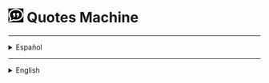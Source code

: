 
# [<img src="./assets/quotes512.png" alt="Quotes logo" width="30"/>](#) Quotes Machine

***

<details>

  <summary>Español</summary>
  
  ## Ir al sitio
  
  Es muy probable que el hosting del sitio no funcione del todo bien. Esto se debe a que los hosting son gratuitos y es probable que si no se ha ingresado en un tiempo (bastante corto) tarde en responder el servidor:
  
   * Con [Railway](https://railway.app/) posiblemente aparezca un error, pero no quiere decir que no funcione. Puede entonces tardar entre un minuto o dos en responder adecuadamente desde la primera vez que se ingresa. Luego de esto, debería funcionar correctamente: [Ir al sitio en Railway](https://quotes-machine-production.up.railway.app/)
   
   * Con [Render](https://render.com/) es probable que tarde alrededor de 30 segundos en cargar la apicación, y una vez cargada suele andar mal un par de minutos: [Ir al sition en Render](https://as-quotes-machine.onrender.com/)  
  
  ## Tener en consideración:

  Esta aplicación tiene muchas cosas que mejorar. Fue uno de mis primeros proyectos y lo hice antes de aprender muchos conceptos de UX/UI y sin prestar mucha atención al diseño. El objetivo era aprender las tecnologías utilizadas más que crear una aplicación realmente útil.

  ## Descripción

  Una aplicación para obtener aleatoriamente citas inspiradoras o para reflexionar. Puedes hacerlo manualmente o recibir una automáticamente cada 5/10/15 segundos. Las ultimas 5 frases visualizadas serán guardadas en una galería para poder verlas nuevamente. También puedes buscar una cita (por contenido y/o por autor) en nuestra base de datos. Si quieres puedes compartir las frases en Facebook, Twitter, Tumblr o copiarla en el portapapeles para enviarla por el medio que desees. Puedes hacerlo en formato de texto o de imagen, con la opción de editar previamente en el segundo caso.
  
  Un usuario registrado también puede usar la opción de compartir por correo electrónico, además de poder guardar las citas que quiera para luego verlas en su muro. También tiene la posibilidad de crear sus propias frases para compartirlas y guardarlas. Por último, para todo usuario es posible configurar la opciones de cambio de color al recibir una nueva frase, de mantener la edición luego de compartir una imagen o de cambiar permamente el formato de texto y colores de las citas, pudiendo aquellos registrados guardar sus preferencias.

  ## Motivación para el proyecto

  La princpial motivación para este proyecto fue el deseo de ser capaz de desarrollar utilizando el "stack" MERN. Comenzó como un desafío para [FreeCodeCamp](https://www.freecodecamp.org/andressiri), un [proyecto simple](https://www.freecodecamp.org/learn/front-end-development-libraries/front-end-development-libraries-projects/build-a-random-quote-machine) para el [curso de librerias de desarollo frontend](https://www.freecodecamp.org/learn/front-end-development-libraries) que consiste en una sencilla ["máquina de citas"](https://codepen.io/freeCodeCamp/full/qRZeGZ). En principio este curso y el ejercicio sirven para estudiar y ejercitar las bases de teconologías como `Bootstrap`, `SASS`, `React`, `Redux`, and `jQuery`. Yo elegí enfocarme principalmente en aprender `React` al comienzo, más allá de los requerimientos para cumplir con las exigencias de FreeCodeCamp, utilizando hooks y React Context. Finalmente a medida que fui desarrollando la aplicación surgieron ideas de funcionalidades que ya no tenían nada que ver con el curso, pero que me servía implementarlas para capacitarme en las demás tecnologías que deseaba tener conocimiento: `MongoDB` (y `Mongoose`), `Express` y `Node`. 

  ## Estado actual de la aplicación

  El proyecto se encuentra funcionando a pesar de tener varias cosas para mejorar. La interfaz de usuario claramente podría mejorarse, pero nunca fue donde estuvo el foco durante el desarrollo. Se podrían elegir mejores colores y perfeccionar el tamaño de algunos elementos, siendo que, por ejemplo, algunas citas tienen una gran extensión, y si el usuario decide configurar su aplicación para verlas en mayúsculas y agranda la letra a veces pueden quedar por fuera de su espacio determinado. De todas formas, se considera que lo principal a mejorar de la experiencia de usuario es la interacción con el teclado de android.
  En cuanto al código, éste funciona correctamente pero es perfeccionable en varios aspectos. Para empezar, en el cliente el estado del contexto está en un solo proveedor en su totalidad, se realizó de esta manera porque resultaba ágil y práctico al momento de necesitar una nueva variable, ganando deuda, pero es posible y resultaría preferible para el código el crear otros porveedores para funcionalidades más específicas que no se requieren en toda la aplicación. En el servidor, el código de los controladores de los endpoints podría organizarse y escribirse con más claridad, incluso con otro orden de los directorios. A simple vista resulta necesaria una limpieza de console.log y evitar el anidamiento de condicionales. Sin embargo también sería enriquecedor usar `express-async-handler` y un middleware para manejar los errores. La mayoría de las cosas para arreglar en el código, en general, resultan en parte de que es una aplicación que fue creada a medida que nuevos conocimientos eran adquiridos, sin ser planeada ampliamente en un principio sino que fue creciendo con el pasar del tiempo. Para ver un código más organizado y con una estructura considerada desde el comienzo dirigirse a [este repositorio](https://github.com/andressiri/alkemy-full-stack). Finalmente, en lo que respecta a las funcionalidades sólo haría falta configurar el copiado de una imagen al portapapeles en android.

  ## Instalación

  Para instalar esta aplicación y probarla en desarrollo necesitas tener instaladas en tu computadora versiones actualizadas de `Node.js`, `NPM` y `Git` para poder:
  
  1. Crear e ir a un nuevo directorio.
  2. Inicializar un nuevo repositorio con el comando `git init`.
  3. Obtener este repositorio con el comando `git pull https://github.com/andressiri/quotes-machine`.
  4. Ir al directorio `/client` e instalar las dependencias con el comando `npm install`.
  5. Ir al directorio `/server` e instalar las dependencias con el comando `npm install` nuevamente.
  6. Crear la base de datos con [Mongo DB Atlas](https://www.mongodb.com/es/atlas/database)

      <details>

        <summary>Instrucciones</summary>
        
        1. Crear una cuenta en [Mongo DB Atlas](https://www.mongodb.com/es/atlas/database) e ingresar.
        2. Crear un proyecto o ir a un proyecto existente.
        
        ![ir a un proyecto](/assets/0%20Go%20to%20your%20project.png)
        
        3. Ir a construir una base de datos ("Build a Database").
        
        ![ir a build database](/assets/1%20Go%20to%20create%20database.png)
        
        4. Elegir la opción gratis.
        
        ![elige la opción gratis 1](/assets/2%20Choose%20free%20option%201.png)
        
        ![elige la opción gratis 2](/assets/3%20Choose%20free%20option%202.png)
        
        5. Definir el nombre del cluster (o apuntar que es Cluster0 por defecto) y crear la base de datos.
        
        ![nombre del cluster y creación](/assets/4%20Cluster%20name.png)
        
        6. Crear un usuario para autenticar la conexión.
        
        ![autenticar conexion](/assets/5%20Authenticate%20connection.png)
        
        7. Habilitar el acceso para ciertas redes o para todas con el IP 0.0.0.0/0.
        
        ![habilitar acceso de redes](/assets/6%20Enable%20access%20for%20networks.png)
        
        8. Conectar con la base de datos. Notar que la conexión es a partir de una cadena de caracteres (de configuración) que debe ser guardada como variable de entorno MONGO_URI en un archivo `.env`.
        
        ![conectar con base de datos](/assets/7%20Connect%20to%20database.png)
        
        ![opciones de conexión](/assets/8%20Connection%20options.png)
        
        ![cadena para conectar base de datos](/assets/9%20Connect%20to%20DB%20string.png)

      </details>

  7. Crear un archivo .env en el directorio raíz con las siguientes variables:
      <pre>  
        NODE_ENV = development
        MONGO_URI = mongodb+srv://<em><strong>< tu usuario creado ></strong></em>:<em><strong>< la contraseña del usuario ></strong></em>@<em><strong>< el nombre del cluster - default es cluster0 ></strong></em>.e2vjgvo.mongodb.net/?retryWrites=true&w=majority
        MAILER_MAIL = < tu dirección de email de <em><strong>gmail</strong></em> >
        MAIL_PASSWORD" = < tu "contraseña de aplicación" generada desde google > (no es la constraseña de tu email)  
      </pre>
      
      <details>

      <summary>Cómo generar una contraseña de aplicación en Google</summary>

      Para generar una nueva contraseña de aplicación seguir los siguientes pasos:

      1. En una nueva pestaña de Chrome ir a "Gestionar tu cuenta de Google".

          ![gestionar tu cuenta de google](/assets/1.%20Gestionar%20tu%20cuenta%20de%20Google.png)

      2. Ir a "Iniciar sesión en Google" en la sección de "Seguridad" y clickear en "Contraseñas de aplicaciones". Notar que es necesario tener la verificación en dos pasos activada para poder hacer esto.

          ![ir a contraseñas de aplicaciones](/assets/2.%20Ir%20a%20contrase%C3%B1as%20de%20aplicaciones.png)

      3. Crear una nueva constraseña de aplicación, el nombre es indistinto.

          ![crear una nueva constraseña de aplicación](/assets/3.%20Crear%20una%20nueva%20contrase%C3%B1a%20de%20aplicaci%C3%B3n.png)

      4. Obtener la nueva contraseña de aplicación creada.

          ![obtener la nueva contraseña de aplicación](/assets/4.%20Obtener%20la%20constrase%C3%B1a%20de%20aplicaci%C3%B3n.png)

      </details>
      
  8. Crear los datos para utilizar la aplicación con el archivo `createFakeDBData.js`
      <details>

        <summary>Instrucciones</summary>

        1. En el directorio `/server` correr el comando `node createFakeDBData.js`.
        
        ![ejecutar archivo createFakeDBData.js](/assets/0%20Excecute%20createFakeDBData.js.png)
        
        2. Para ver los datos creados y manipularlos ir a la colección creada.
        
        ![ir al cluster](/assets/1%20Go%20to%20your%20cluster.png)
        
        ![ir a colecciones](/assets/2%20Go%20to%20collections.png)

      </details>

  9. Finalmente, para correr el cliente en el puerto 3000 usar el comando `npm start` en el directorio `/client`, y para correr el servidor en el puerto 8080 usar el comando `npm run dev` en el directorio `server`.

  ## Organización del código
  
  El código está organizado en archivos y directorios modularizando y reutilizando el código lo más posible, intentando seguir el principio DRY. Aunque aún quede mucho por corregir se intentó que los archivos y las funciones se ocupen de la menor cantidad de cosas posibles, siendo una sola cosa en concreto el ideal. A su vez se agruparon los archivos en diferentes directorios según su funcionalidad o la funcionalidad a la que pertenecen. Hay bastantes cosas a mejorar al respecto, pero debe tenerse en cuenta que este fue uno de mis primeros proyectos, para una mejor organización referirse a proyectos más recientes.

  ## Tecnologías utilizadas

  Esta sección lista las tecnologías o frameworks que fueron utilizados para hacer le proyecto, con una breve descripción y la razón o intención de utlizarlas.

  <details>

  <summary>Node JS</summary>

  [Node.js](https://nodejs.org/es) es un entorno de ejecución orientado a eventos asíncronos para JavaScript construido con [V8, motor de JavaScript de Chrome](https://v8.dev/), y diseñado para crear aplicaciones network escalables. Por supuesto Node.js tiene varios pros y contras comparado con otros lenguajes y frameworks con los que compite, pero las principales razones que explican por qué lo elegí para este pequeño proyecto son, primero, por la ventaja de poder utilizar "Javascript en todos lados", siendo que Node.js soporta Javascript tanto en el lado del cliente como en el lado del servidor, y segundo, el vasto repositorio de librerías al que se tiene acceso con Node Package Manager.

  </details>

  <details>

  <summary>Express</summary>

  [Express](https://expressjs.com/es) es una infraestructura web rápida, minimalista y flexible para Node.js que proporciona un conjunto sólido de prestaciones. La principal razón por la cual la elegí es que, sin agregar muchas restricciones, hace mucho más claro y fácil el control de las peticiones y las respuestas y el diseño de rutas con, como dice en su sitio oficial, "con miles de métodos de programa de utilidad HTTP y middleware a su disposición".

  </details>
  
  <details>

  <summary>MongoDB y Mongoose</summary>

  [MongoDB](https://www.mongodb.com/es) es una base de datos no relacional ("noSQL") que almacena documentos JSON (o registros) que puedes usar en tu aplicación. [Mongoose](https://mongoosejs.com/) es un paquete de NPM que suele instalarse junto a MongoDB, con el que, entre otras cosas, puedes utilizar objetos de Javascript en lugar de JSON para trabajar con la base de datos, facilitando ampliamente la tarea. Siendo parte del stack MERN y considerando las ventajas que ofrece para iniciar un proyecto con rapidez y sin dificultad, MongoDB sin duda era la elección correcta y Mongoose también por extensión.

  </details>

  <details>

  <summary>React JS</summary>

  [React](https://es.reactjs.org/) es una librería de Javascript de código abierto eficiente, declarativa, y flexible para construir interfaces de usuario simples, rápidas, y escalables para el frontend de aplicaciones web. Utiliza JSX que es una extensión de sintaxis de JavaScript que permite mezclar HTML, lo que facilita el desarrollo de componentes. He elegido aprender React como primer marco de trabajo (aunque sea una librería) de frontend en mi proceso de aprendizaje. Decidí hacerlo en su momento por recomendaciones, siendo que estoy de acuerdo con las razones que me dieron: que es más fácil de aprender y usar en un principio y que tiene un enorme potencial cuando se lo aprende en profundidad, que tiene un gran apoyo de la comunidad y que es empleado ampliamente en el mercado laboral IT; junto con otras ventajas tecnológicas como un renderizado rápido.

  </details>  
  
  <details>

  <summary>Passport</summary>

  [Passport](https://www.passportjs.org/) es un middleware de autenticación para Node.js, que puede ser utilizado sin problemas en cualquier aplicación hecha con Express. Con sus módulos facilita ampliamente el proceso de autenticación y autorización del usuario, simplificando también su manejo en el frontend. 

  </details>

  <details>

  <summary>Sass</summary>

  [Sass, or "Syntactically Awesome StyleSheets"](https://sass-lang.com/) es un lenguaje extensivo de CSS. Agrega funcionalidades que no están disponibles en el CSS básico que hacen más fácil el simplificar y mantener las hojas de estilo de los proyectos.

  </details>

  <details>

  <summary>Librerías extra</summary>

  - [bcryptjs](https://www.npmjs.com/package/bcryptjs): es una librería que ayuda a encriptar las constraseñas, para una mejor seguridad.
  - [express-session](https://www.npmjs.com/package/express-session): ayuda a crear un middleware de sesión, que necesitaba para poder almacenar el código y la dirección de correo electrónico para el proceso de verificación de identidad del usuario.
  - [connect-flash](https://www.npmjs.com/package/connect-flash): es una librería que utiliza el área "flash" de la sesión para almacenar mensajes, que serán eliminados luego de haberlos entregado al usuario.
  - [express-brute](https://www.npmjs.com/package/express-brute): es un middleware para protección de las rutas ante un ataque de "fuerza bruta" que limita las peticiones que recibe.
  - [nodemailer](https://nodemailer.com/about/): es un módulo para aplicaciones de Node.js que permite enviar correos elctrónicos de manera muy fácil.
  - [react-router-dom](https://v5.reactrouter.com/): es la librería de mapeo de rutas de React estándar, mantiene la Interfaz de Usuario en sintonía con la URL y tiene una colección de componentes de navegación.
  - [express-brute-mongoose](https://www.npmjs.com/package/express-brute-mongoose): es una adaptador de la tienda de Mongoose para ser utilizada por express-brute.
  - [moment](https://www.npmjs.com/package/moment): una librería de Javascript para analizar y convertir, validar, manipular y dar formato a fechas. 
  - [react-beforeunload](https://www.npmjs.com/package/react-beforeunload): Un componente y hook de React que escucha el evento beforeunload de la ventana.
  - [fontawesome](https://fontawesome.com/): es una librería de para manejar los íconos de la aplicación con facilidad.
  - [dom-to-image](https://www.npmjs.com/package/dom-to-image): es una librería que puede transformar una parte del DOM en un SVG, PNG o JPEG.

  </details>

***

</details>

***

<details>

  <summary>English</summary>
  
  ## Go to site
  
  It is very likely that the hosting of the site is not working properly. This is because the hosting is free and it is probable that if the had not been used for a (fairly short) time, it will take a while for the server to respond:
  
   * With [Railway](https://railway.app/) you may possibly get an error, but it doesn't mean it won't work. It will then take a minute or two for the server to respond properly from the first time you tried to enter. After that, it should work fine: [Go to site on Railway](https://quotes-machine-production.up.railway.app/)
   
   * With [Render](https://render.com/) it is likely to take about 30 seconds to load the application, and once it is loaded it usually runs poorly for a couple of minutes: [Go to site in Render](https://as-quotes-machine.onrender.com/)
  
  ## To take in consideration:

  This app has many things to improve. It was one of my firsts projects and it was done before learning many UX/UI concepts and without paying much attetion to design. The porpouse of this app was to learn the technologies used more than creating a really useful app.
  
  ## Description

  An app to get random inspirational or reflexive quotes. You can request it manually or you can receive one automatically every 5/10/15 seconds. The last five quotes view will be stored in a gallery to see them again if pleased. You can also search for a quote (by content and/or author) in our database. If you want, you can share the phrase you like at Facebook, Twitter, Tumblr or copy it at clipboard to send it where you wish. You can do it in text or image formats, being able to previously edit in the second case.
  
  A registered user can use the option to share via email, in addition to being able to save the quotes it chooses to see later at it's wall. It also has the possibility to create it's phrases to share and save. At last, every user can configure the options of color changing after receiving a new quote, of mainting edition after sharing an image or changing permamently the text format and quotes colors, being those registered capable of saving their preferences.


  ## Motivation for the project  
  
  The main motivation for this project was the desire of being capable to develop using the MERN stack. It started as a challenge for [FreeCodeCamp](https://www.freecodecamp.org/andresiri), a [simple project](https://www.freecodecamp.org/learn/front-end-development-libraries/front-end-development-libraries-projects/build-a-random-quote-machine) for the [frontend development libraries course](https://www.freecodecamp.org/learn/front-end-development-libraries), which consists of a ["quotes machine"](https://codepen.io/freeCodeCamp/full/qRZeGZ). At the beginning, this course and the exercise were useful to study and practice the basics of technologies such as `Bootstrap`, `SASS`, `React`, `Redux`, and `jQuery`. I chose to focus primarily on learning `React` first, beyond looking that FreeCodeCamp's requirements were fulfilled, using hooks and React Context. Finally, as I continued developing the application, ideas arose for functionalities that no longer had anything to do with the course, but it was beneficial for me to implement them to train myself in other technologies that I wanted to know about: `MongoDB` (and `Mongoose`), ` Express` and `Node`.

  ## Build status
  
  The project is working despite having several things to improve. The UI can clearly be enhaced, but the focus never was there during development. Better colors must be chosen and the size of some elements could be perfected, since, for example, some quotes have a large extension, and if the user decides to configure the application to see them in capital letters and enlarges the font, sometimes the text can excel the area it has determined. In any case, it is considered that the main thing that needs improvement in the user experience is the interaction with the android keyboard.  
  As for the code, it can be better in several aspects. To begin with, at the client, the state of the context is in a single provider in it's entirety, it was done this way because it was agile and practical when a new variable was needed, gaining debt, but it is possible and it would be desirable for the code to create other providers for more specific functionality that is not required throughout the whole application. At the server, the code and the organization for the endpoint drivers should be vastly refined in, including better directory layout. At first glance, it is necessary to clean the console.log(s) and avoid the conditionals nesting. However, they can also be improved by using `express-async-handler` and middleware to handle errors. Most of the things to upgrade in the code, in general, result in part from it being an application that was created at the time new knowledge was acquired, not being extensively planned at first but growing over time. To see a more organized code and with a structure considered from the beginning, go to [this repository](https://github.com/andresiri/alkemy-full-stack). Finally, regarding the functionalities, it would only be necessary to configure the copying of an image to the clipboard in android.

  ## Installation

  To install this application and test it in development you need to have updated versions of `Node.js`, `NPM` and `Git` installed on your computer in order to be able to:

  1. Create and go to a new directory.
  2. Initialize a new repository with `git init` command.
  3. Obtain this repository with the command `git pull https://github.com/andressiri/quotes-machine`.
  4. Move to `/client` directory and install the dependencies with the command `npm install`.
  5. Move to `/server` directory and install the dependencies with the command `npm install` again.
  6. Create the database with [Mongo DB Atlas](https://www.mongodb.com/atlas/database)

      <details>

        <summary>Instructions</summary>
        
        1. Create an account at [Mongo DB Atlas](https://www.mongodb.com/atlas/database) and log in.
        2. Create a project or go to an existant project.
        
        ![go to your project](/assets/0%20Go%20to%20your%20project.png)
        
        3. Go to "Build a Database".
        
        ![go to create database](/assets/1%20Go%20to%20create%20database.png)
        
        4. Choose free option.
        
        ![choose free option 1](/assets/2%20Choose%20free%20option%201.png)
        
        ![choose free option 2](/assets/3%20Choose%20free%20option%202.png)
        
        5. Define cluster name (or write down that is Cluster0 by default) and create database.
        
        ![cluster name and creation](/assets/4%20Cluster%20name.png)
        
        6. Create and user for conection authentication.
        
        ![authenticate conection](/assets/5%20Authenticate%20connection.png)
        
        7. Enable access for certain networks or for everyone with IP 0.0.0.0/0.
        
        ![enable networks access](/assets/6%20Enable%20access%20for%20networks.png)
        
        8. Conect with database. Notice that conection is done with a `config string` that must be saved as an environment variable named MONGO_URI at a `.env` file.
        
        ![conect with database](/assets/7%20Connect%20to%20database.png)
        
        ![conection options](/assets/8%20Connection%20options.png)
        
        ![string for database conection](/assets/9%20Connect%20to%20DB%20string.png)

      </details>

  7. Create `.env` file at root directory with the following variables:
      <pre>  
        NODE_ENV = development
        MONGO_URI = mongodb+srv://<em><strong>< your user ></strong></em>:<em><strong>< your user password ></strong></em>@<em><strong>< your cluster name - default is cluster0 ></strong></em>.e2vjgvo.mongodb.net/?retryWrites=true&w=majority
        MAILER_MAIL = < your email address from <em><strong>gmail</strong></em> >
        MAIL_PASSWORD" = < your "application password" generated with google > (not your email password)  
      </pre>
      
      <details>

      <summary>How to generate application password</summary>

      To generate a new application password follow the next steps:
      
      1. In a new Chrome tab go to "Manage your Google Account".

          ![go to Manage your Google Account](/assets/1.%20Manage%20your%20google%20account.png)

      2. Go to "Signing in to Google" in the "Security" section and click into "App passwords". Notice you must have your 2-Step Verification activated in order to do this.

          ![go to app passwords](/assets/2.%20Go%20to%20app%20passwords.png)

      3. Create a new application password, you can name it as you want.

          ![create a new application password](/assets/3.%20Create%20a%20new%20application%20password.png)

      4. Get the new password created.

          ![get the new password](/assets/4.%20Get%20the%20new%20password.png)

      </details>
      
  8. Create data to use the app with the `createFakeDBData.js` file.
      <details>

        <summary>Instructions</summary>

        1. At the `/server` directory run the command `node createFakeDBData.js`.
        
        ![excecute createFakeDBData.js](/assets/0%20Excecute%20createFakeDBData.js.png)
        
        2. To see created data and manipulate it go to the created collection.
        
        ![go to your cluster](/assets/1%20Go%20to%20your%20cluster.png)
        
        ![go to collections](/assets/2%20Go%20to%20collections.png)

      </details>

  9. Finally, to run client at port 3000 use the command `npm start` at `/client` directory, and for running the server at port 8080 run the `npm run dev` command at `server` directory.

  ## Code arrangement
  
  The code is organized in files and directories modularizing and reusing it as much as possible, trying to follow the DRY principle. Although there is still a lot to be corrected, I tried to make the files and functions deal with as few things as possible, being only one thing in particular the ideal. At the same time the files were grouped in different directories according to their functionality or the functionality to which they belong. There are quite a few things to improve in this regard, but it should be noted that this was one of my first projects, for better organization refer to more recent projects.

  ## Technologies used

  This section lists technologies or frameworks that have been used to do the project, with a brief description and the reason or intention of using them.

  <details>

  <summary>Node JS</summary>

  [Node.js](https://nodejs.org/) is an asynchronous event-driven JavaScript runtime built on [Chrome's V8 JavaScript engine](https://v8.dev/) designed to build scalable network applications. Of course Node.js has many pros and cons compared with other copeting languages and frameworks, but the main reasons that explain why I chose it for this small project are, first, because of the "Javascript everywhere" advantage, as Node.js supports JavaScript both client-side and server-side, and second, the vast libraries repository you can access with the Node Package Manager.

  </details>

  <details>

  <summary>Express</summary>

  [Express](https://expressjs.com/) is a fast, unopinionated and minimalist web framework for Node.js that provides a robust set of features. The main reason I chose it is because, without adding many restrictions, it makes much more clear and easier to control requests and responses and to design routes with, as it says in it's official site, "a myriad of HTTP utility methods and middleware at your disposal".

  </details>
  
  <details>

  <summary>MongoDB & Mongoose</summary>

  [MongoDB](https://www.mongodb.com/) is a non-relational database ("noSQL") that stores JSON documents (or records) that you can use in your application. [Mongoose](https://mongoosejs.com/) is an NPM package that is usually installed together with MongoDB, with which, among other things, you can use Javascript objects instead of JSON to work with the database, making the task much easier. Being part of the MERN stack and considering the advantages it offers to start a project quickly and without difficulty, MongoDB was undoubtedly the right choice and Mongoose also by extension.

  </details>

  <details>

  <summary>React JS</summary>

  [React](https://reactjs.org/) is an efficient, declarative, and flexible open source JavaScript library for building simple, fast, and scalable user interfaces for frontend web applications. It uses JSX which is a JavaScript syntax extension that allows mixing HTML, which facilitates component development. I chose to learn React as my first frontend framework (even though it is a library) in my learning process. I decided to do it at the time because of recommendations, being that I agree with the reasons I was given: that it is easier to learn and use in the beginning and that it has a huge potential when learned in depth, that it has great community support and that it is widely employed in the IT job market; along with other technological advantages such as fast rendering.

  </details>  
  
  <details>

  <summary>Passport</summary>

  [Passport](https://www.passportjs.org/) is an authentication middleware for Node.js, which can be used seamlessly in any application made with Express. With its modules it greatly facilitates the user authentication and authorization process, simplifying also its handling in the frontend.

  </details>

  <details>

  <summary>Sass</summary>

  [Sass, or "Syntactically Awesome StyleSheets"](https://sass-lang.com/) is an extensive CSS language. It adds functionality not available in basic CSS that makes it easier to simplify and maintain project stylesheets.

  </details>

  <details>

  <summary>Extra libraries</summary>

  - [bcryptjs](https://www.npmjs.com/package/bcryptjs): it is a library that helps hash passwords, for a better security.
  - [express-session](https://www.npmjs.com/package/express-session): helps create a session middleware, that I needed to store the code and the email address for user identity verification process.
  - [connect-flash](https://www.npmjs.com/package/connect-flash): is a library that uses the "flash" area of the session to store messages, which will be deleted after they have been delivered to the user.
  - [express-brute](https://www.npmjs.com/package/express-brute): is a middleware for route protection against a "brute force" attack that limits the requests it receives.
  - [nodemailer](https://nodemailer.com/about/): is a module for Node.js applications to allow easy as cake email sending.
  - [react-router-dom](https://v5.reactrouter.com/): is the standard routing library for React, it keeps your UI in sync with the URL and has a collection of navigational components.
  - [express-brute-mongoose](https://www.npmjs.com/package/express-brute-mongoose): is a Mongoose store adapter to be used by express-brute.
  - [moment](https://www.npmjs.com/package/moment): a Javascript library for parsing and converting, validating, manipulating and formatting dates.
  - [react-beforeunload](https://www.npmjs.com/package/react-beforeunload): React component and hook which listens to the beforeunload window event.
  - [fontawesome](https://fontawesome.com/): is a library to manage application icons with ease.
  - [dom-to-image](https://www.npmjs.com/package/dom-to-image): is a library that can transform a part of the DOM into an SVG, PNG or JPEG.

  </details>

</details>
